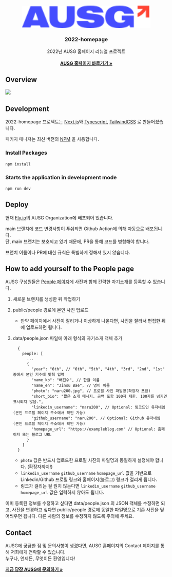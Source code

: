<br />
<div align="center">
  <a href="https://github.com/othneildrew/Best-README-Template">
    <img src="public/images/logo-color.svg" alt="Logo" width="400">
  </a>

  <h3 align="center">2022-homepage</h3>

  <p align="center">
    2022년 AUSG 홈페이지 리뉴얼 프로젝트
    <br />
    <br />
    <a href="https://ausg.me"><strong>AUSG 홈페이지 바로가기 »</strong></a>
  </p>
</div>

## Overview

<img src="https://user-images.githubusercontent.com/52230505/188212131-ba29a491-826a-4022-a48c-65d53e295ac8.png" width="600">

## Development

2022-homepage 프로젝트는 [Next.js](https://nextjs.org/)와 [Typescript](https://www.typescriptlang.org/), [TailwindCSS](https://tailwindcss.com/) 로 만들어졌습니다. 

패키지 매니저는 최신 버전의 [NPM](https://npmjs.com) 을 사용합니다.

### Install Packages

```sh
npm install
```

### Starts the application in development mode

```sh
npm run dev
```

## Deploy

현재 [Fly.io](https://fly.io)의 AUSG Organization에 배포되어 있습니다.

main 브랜치에 코드 변경사항이 푸쉬되면 Github Action에 의해 자동으로 배포됩니다. 
<br /> 
단, main 브랜치는 보호되고 있기 때문에, PR을 통해 코드를 병합해야 합니다.


브랜치 이름이나 PR에 대한 규칙은 특별하게 정해져 있지 않습니다.

## How to add yourself to the People page

AUSG 구성원들은 [People 페이지](https://ausg.me/people)에 사진과 함께 간략한 자기소개를 등록할 수 있습니다.

1. 새로운 브랜치를 생성한 뒤 작업하기

2. public/people 경로에 본인 사진 업로드
    * 만약 페이지에서 사진이 잘리거나 이상하게 나온다면, 사진을 잘라서 편집한 뒤에 업로드하면 됩니다.

3. data/people.json 파일에 아래 형식의 자기소개 객체 추가
    ```
      {
        people: [
          ...
          {
            "year": "6th", // "6th", "5th", "4th", "3rd", "2nd", "1st" 중에서 본인 기수에 맞춰 입력
            "name_ko": "배진수", // 한글 이름
            "name_en": "Jinsu Bae", // 영어 이름
            "photo": "naru200.jpg", // 프로필 사진 파일명(확장자 포함)
            "short_bio": "짧은 소개 메시지. 공백 포함 100자 제한. 100자를 넘기면 표시되지 않음.",
            "linkedin_username": "naru200", // Optional: 링크드인 유저네임 (본인 프로필 페이지 주소에서 확인 가능)
            "github_username": "naru200", // Optional: Github 유저네임 (본인 프로필 페이지 주소에서 확인 가능)
            "homepage_url": "https://exampleblog.com" // Optional: 홈페이지 또는 블로그 URL
          }
        ]
      }
    ```
    * `photo` 값은 반드시 업로드한 프로필 사진의 파일명과 동일하게 설정해야 합니다. (확장자까지!)
    * `linkedin_username` `github_username` `homepage_url` 값을 기반으로 Linkedin/Github 프로필 링크와 홈페이지(블로그) 링크가 걸리게 됩니다.
    * 링크가 걸리는 걸 원치 않는다면 `linkedin_username` `github_username` `homepage_url` 값은 입력하지 않아도 됩니다.

이미 등록된 정보를 수정하고 싶다면 data/people.json 의 JSON 객체를 수정하면 되고, 사진을 변경하고 싶다면 public/people 경로에 동일한 파일명으로 기존 사진을 덮어씌우면 됩니다.
다른 사람의 정보를 수정하지 않도록 주의해 주세요.

## Contact

AUSG에 궁금한 점 및 문의사항이 생겼다면, AUSG 홈페이지의 Contact 페이지를 통해 저희에게 연락할 수 있습니다.
<br />
누구나, 언제든, 무엇이든 환영입니다!

<a href="https://ausg.me/contact"><strong>지금 당장 AUSG에 문의하기 »</strong></a>
